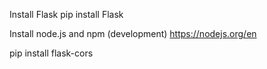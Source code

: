 Install Flask
pip install Flask

Install node.js and npm (development)
https://nodejs.org/en

pip install flask-cors

